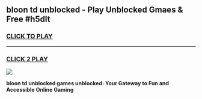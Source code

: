 
## bloon td unblocked - Play Unblocked Gmaes & Free #h5dlt
<h3>
<a href="https://news.freeplayer.one?title=bloon_td_unblocked&ref=03M">CLICK TO PLAY</a></h3>
<hr>

<h3>
<a href="https://news.freeplayer.one?title=bloon_td_unblocked&ref=03M">CLICK 2 PLAY</a>
  
</h3>

<a href="https://news.freeplayer.one?title=bloon_td_unblocked&ref=03M"><img src="https://clearcache.store/games.png"></a>


**bloon td unblocked games unblocked: Your Gateway to Fun and Accessible Online Gaming**
